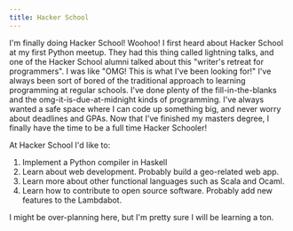 ```yaml
---
title: Hacker School
---
```

I'm finally doing Hacker School! Woohoo! I first heard about Hacker School at
my first Python meetup. They had this thing called lightning talks, and one of
the Hacker School alumni talked about this "writer's retreat for
programmers". I was like "OMG! This is what I've been looking for!" I've
always been sort of bored of the traditional approach to learning programming
at regular schools. I've done plenty of the fill-in-the-blanks and the
omg-it-is-due-at-midnight kinds of programming. I've always wanted a safe space
where I can code up something big, and never worry about deadlines and
GPAs. Now that I've finished my masters degree, I finally have the time to be a
full time Hacker Schooler!

At Hacker School I'd like to:
1. Implement a Python compiler in Haskell
2. Learn about web development. Probably build a geo-related web app.
3. Learn more about other functional languages such as Scala and Ocaml.
4. Learn how to contribute to open source software. Probably add new features
to the Lambdabot.

I might be over-planning here, but I'm pretty sure I will be learning a ton. 
